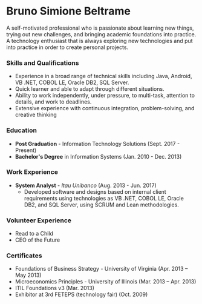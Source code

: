 # Bruno Simione Beltrame
A self-motivated professional who is passionate about learning new things, trying out new challenges, and bringing academic foundations into practice. A technology enthusiast that is always exploring new technologies and put into practice in order to create personal projects. 

### Skills and Qualifications
* Experience in a broad range of technical skills including Java, Android, VB .NET, COBOL LE, Oracle DB2, SQL Server.
* Quick learner and able to adapt through different situations. 
* Ability to work independently, under pressure, to multi-task, attention to details, and work to deadlines.
* Extensive experience with continuous integration, problem-solving, and creative thinking

### Education
* **Post Graduation** - Information Technology Solutions (Sept. 2017 - Present)
* **Bachelor's Degree** in Information Systems (Jan. 2010 - Dec. 2013)

### Work Experience
* **System Analyst** - *Itau Unibanco* (Aug. 2013 - Jun. 2017)
    * Developed software and designs based on internal client requirements using technologies as VB .NET, COBOL LE, Oracle DB2, and SQL Server, using SCRUM and Lean methodologies.

### Volunteer Experience
* Read to a Child
* CEO of the Future

### Certificates
* Foundations of Business Strategy - University of Virginia (Apr. 2013 – May 2013)
* Microeconomics Principles - University of Illinois (Mar. 2013 – Apr. 2013)
* ITIL Foundations v3 (Mar. 2013)
* Exhibitor at 3rd FETEPS (technology fair) (Oct. 2009)